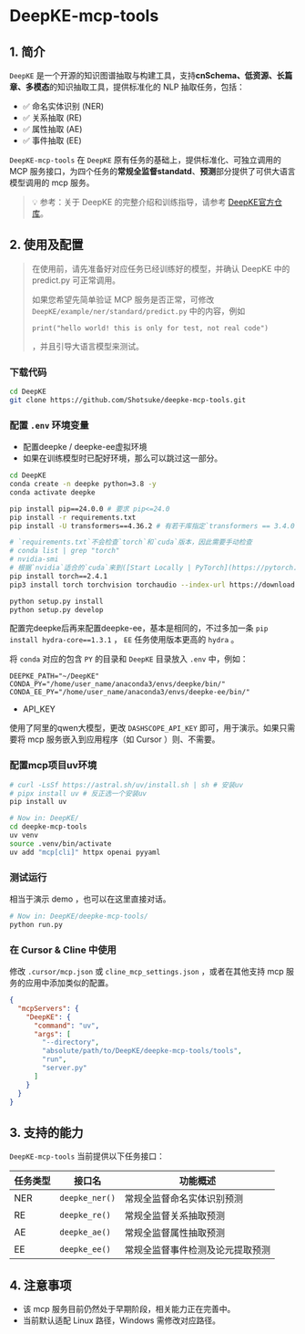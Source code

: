 # DeepKE-mcp-tools

## 1. 简介

`DeepKE` 是一个开源的知识图谱抽取与构建工具，支持**cnSchema、低资源、长篇章、多模态**的知识抽取工具，提供标准化的 NLP 抽取任务，包括：

- ✅ 命名实体识别 (NER)
- ✅ 关系抽取 (RE)
- ✅ 属性抽取 (AE)
- ✅ 事件抽取 (EE)

`DeepKE-mcp-tools` 在 `DeepKE` 原有任务的基础上，提供标准化、可独立调用的 MCP 服务接口，为四个任务的**常规全监督standatd**、**预测**部分提供了可供大语言模型调用的 mcp 服务。

> 💡 参考：关于 DeepKE 的完整介绍和训练指导，请参考 [DeepKE官方仓库](https://github.com/zjunlp/DeepKE)。

## 2. 使用及配置

> 在使用前，请先准备好对应任务已经训练好的模型，并确认 DeepKE 中的 predict.py 可正常调用。
> 
> 如果您希望先简单验证 MCP 服务是否正常，可修改 `DeepKE/example/ner/standard/predict.py` 中的内容，例如
> ```
> print("hello world! this is only for test, not real code")
> ``` 
>，并且引导大语言模型来测试。

### 下载代码

```bash
cd DeepKE
git clone https://github.com/Shotsuke/deepke-mcp-tools.git
```

### 配置 `.env` 环境变量

- 配置deepke / deepke-ee虚拟环境
- 如果在训练模型时已配好环境，那么可以跳过这一部分。

```bash
cd DeepKE
conda create -n deepke python=3.8 -y
conda activate deepke

pip install pip==24.0.0 # 要求 pip<=24.0
pip install -r requirements.txt
pip install -U transformers==4.36.2 # 有若干库指定`transformers == 3.4.0`这个版本，但实际上没法运行

# `requirements.txt`不会检查`torch`和`cuda`版本，因此需要手动检查
# conda list | grep "torch"
# nvidia-smi
# 根据`nvidia`适合的`cuda`来到([Start Locally | PyTorch](https://pytorch.org/get-started/locally/))选择合适的版本下载，例如：
pip install torch==2.4.1
pip3 install torch torchvision torchaudio --index-url https://download.pytorch.org/whl/cu118

python setup.py install
python setup.py develop
```

配置完deepke后再来配置deepke-ee，基本是相同的，不过多加一条 `pip install hydra-core==1.3.1` ， `EE` 任务使用版本更高的 `hydra` 。

将 `conda` 对应的包含 `PY` 的目录和 `DeepKE` 目录放入 `.env` 中，例如：

```
DEEPKE_PATH="~/DeepKE"
CONDA_PY="/home/user_name/anaconda3/envs/deepke/bin/"
CONDA_EE_PY="/home/user_name/anaconda3/envs/deepke-ee/bin/"
```

- API_KEY

使用了阿里的qwen大模型，更改 `DASHSCOPE_API_KEY` 即可，用于演示。如果只需要将 mcp 服务嵌入到应用程序（如 Cursor ）则、不需要。

### 配置mcp项目uv环境

```bash
# curl -LsSf https://astral.sh/uv/install.sh | sh # 安装uv
# pipx install uv # 反正选一个安装uv
pip install uv

# Now in: DeepKE/
cd deepke-mcp-tools
uv venv
source .venv/bin/activate
uv add "mcp[cli]" httpx openai pyyaml
```

### 测试运行

相当于演示 demo ，也可以在这里直接对话。

```bash
# Now in: DeepKE/deepke-mcp-tools/
python run.py
```

### 在 Cursor & Cline 中使用

修改 `.cursor/mcp.json` 或 `cline_mcp_settings.json` ，或者在其他支持 mcp 服务的应用中添加类似的配置。

```json
{
  "mcpServers": {
    "DeepKE": {
      "command": "uv",
      "args": [
        "--directory",
        "absolute/path/to/DeepKE/deepke-mcp-tools/tools",
        "run",
        "server.py"
      ]
    }
  }
}
```

## 3. 支持的能力

`DeepKE-mcp-tools` 当前提供以下任务接口：

| 任务类型 | 接口名         | 功能概述                         |
| -------- | -------------- | -------------------------------- |
| NER      | `deepke_ner()` | 常规全监督命名实体识别预测       |
| RE       | `deepke_re()`  | 常规全监督关系抽取预测           |
| AE       | `deepke_ae()`  | 常规全监督属性抽取预测           |
| EE       | `deepke_ee()`  | 常规全监督事件检测及论元提取预测 |

## 4. 注意事项

- 该 mcp 服务目前仍然处于早期阶段，相关能力正在完善中。
- 当前默认适配 Linux 路径，Windows 需修改对应路径。